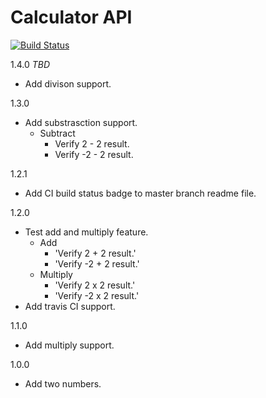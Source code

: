 
# Calculator API

[![Build Status](https://travis-ci.org/jagadeeshshetty/jc-calculator.svg?branch=master)](https://travis-ci.org/jagadeeshshetty/jc-calculator)

1.4.0 *TBD*
- Add divison support.

1.3.0
- Add substrasction support.
    - Subtract
        - Verify 2 - 2 result.
        - Verify -2 - 2 result.

1.2.1
- Add CI build status badge to master branch readme file.

1.2.0
- Test add and multiply feature.
    - Add
        - 'Verify 2 + 2 result.'
        - 'Verify -2 + 2 result.'
    - Multiply
        - 'Verify 2 x 2 result.'
        - 'Verify -2 x 2 result.'
- Add travis CI support.

1.1.0
- Add multiply support.

1.0.0
- Add two numbers.
